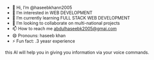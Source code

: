   - 👋 Hi, I’m @haseebkhann2005
- 👀 I’m interested in WEB DEVELOPMENT
- 🌱 I’m currently learning FULL STACK WEB DEVELOPMENT
- 💞️ I’m looking to collaborate on multi-national projects
- 📫 How to reach me  abdulhaseebk2005@gmai.com
- 😄 Pronouns: haseeb khan
- ⚡ Fun fact: .3 yeasr experience

<!---
haseebkhann2005/haseebkhann2005 is a ✨ special ✨ repository because its `README.md` (this file) appears on your GitHub profile.
You can click the Preview link to take a look at your changes.
--->
this AI will help you in giving you information via your voice commands.
